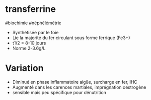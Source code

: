 # transferrine
#biochimie #néphélémétrie 


- Synthétisée par le foie 
- Lie la majorité du fer circulant sous forme ferrique (Fe3+) 
- t1/2 = 8-10 jours 
- Norme 2-3.6g/L 


# Variation


- Diminué en phase inflammatoire aigüe, surcharge en fer, IHC 
- Augmenté dans les carences martiales, imprégnation oestrogène 
- sensible mais peu spécifique pour dénutrition 

